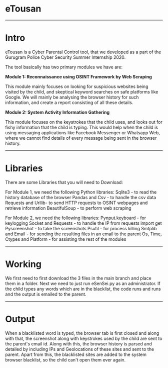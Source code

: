 # eTousan

****
# Intro

eTousan is a Cyber Parental Control tool, that we developed as a part of the Gurugram Police Cyber Security Summer Internship 2020. 

The tool basically has two primary modules we have are:

**Module 1: Reconnaissance using OSINT Framework by Web Scraping**

This module mainly focuses on looking for suspicious websites being visited by the child, and skeptical keyword searches on safe platforms like Google. We will mainly be analysing the browser history for such information, and create a report consisting of all these details.

**Module 2: System Activity Information Gathering**

This module focuses on the keystrokes that the child uses, and looks out for fishy information that the child is typing. This would help when the child is using messaging applications like Facebook Messenger or Whatsapp Web, where we cannot find details of every message being sent in the browser history.  

---------------------------------------------------------------------------------------------------------------------------------------------------------------------------------
# Libraries

There are some Libraries that you will need to Download:

For Module 1, we need the following Python libraries:
Sqlite3 - to read the history database of the browser
Pandas and Csv - to handle the csv data
Requests and Urllib- to send HTTP requests to OSINT webpages and retrieve information
BeautifulSoup - to perform web scraping

For Module 2, we need the following libraries:
Pynput.keyboard - for keylogging
Socket and Requests - to handle the IP
from requests import get
Pyscreenshot - to take the screenshots
Psutil - for process killing
Smtplib and Email - for sending the resulting files in an email to the parent
Os, Time, Ctypes and Platform - for assisting the rest of the modules

---------------------------------------------------------------------------------------------------------------------------------------------------------------------------------
# Working

We first need to first download the 3 files in the main branch and place them in a folder. 
Next we need to just run eSenSei.py as an administrator. 
If the child types any words which are in the blacklist, the code runs and runs and the output is emailed to the parent.

---------------------------------------------------------------------------------------------------------------------------------------------------------------------------------
# Output

When a blacklisted word is typed, the browser tab is first closed and along with that, the screenshot along with keystrokes used by the child are sent to the parent's email id.
Along with this, the browser history is parsed and detailed by including IPs and Geolocations of these sites and sent to the parent.
Apart from this, the blacklisted sites are added to the system browser blacklist, so the child can't open them ever again.
 
